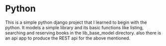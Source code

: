 # Python
This is a simple python django project that I learned to begin with the python.
It models a simple library and its basic functions like listing, searching and reserving books in the lib_base_model directory.
also there is an api app to produce the REST api for the above mentioned.
